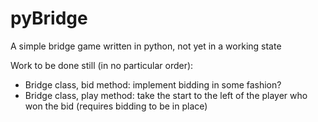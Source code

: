 # pyBridge

A simple bridge game written in python, not yet in a working state

Work to be done still (in no particular order):

* Bridge class, bid method: implement bidding in some fashion? 
* Bridge class, play method: take the start to the left of the player who won the bid (requires bidding to be in place)
